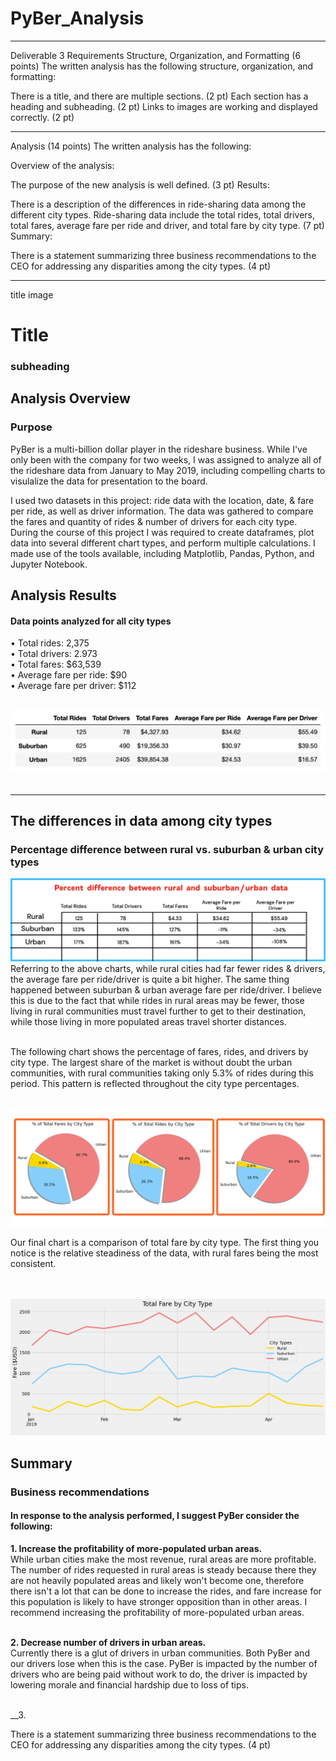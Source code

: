 # PyBer_Analysis
_____________
Deliverable 3 Requirements
Structure, Organization, and Formatting (6 points)
The written analysis has the following structure, organization, and formatting:

There is a title, and there are multiple sections. (2 pt)
Each section has a heading and subheading. (2 pt)
Links to images are working and displayed correctly. (2 pt)
_____________
Analysis (14 points)
The written analysis has the following:

Overview of the analysis:

The purpose of the new analysis is well defined. (3 pt)
Results:

There is a description of the differences in ride-sharing data among the different city types. Ride-sharing data include the total rides, total drivers, total fares, average fare per ride and driver, and total fare by city type. (7 pt)
Summary:

There is a statement summarizing three business recommendations to the CEO for addressing any disparities among the city types. (4 pt)
_____________

title image
# Title
### subheading



## Analysis Overview
### Purpose

PyBer is a multi-billion dollar player in the rideshare business. While I've only been with the company for two weeks, I was assigned to analyze all of the rideshare data from January to May 2019, including compelling charts to visulalize the data for presentation to the board.
<BR>
  
I used two datasets in this project: ride data with the location, date, & fare per ride, as well as driver information. The data was gathered to compare the fares and quantity of rides & number of drivers for each city type. During the course of this project I was required to create dataframes, plot data into several different chart types, and perform multiple calculations. I made use of the tools available, including Matplotlib, Pandas, Python, and Jupyter Notebook.
<BR>
  
## Analysis Results


  
#### Data points analyzed for all city types


• Total rides: 2,375
      <BR>
• Total drivers: 2.973
      <BR>
• Total fares: $63,539
      <BR>
• Average fare per ride: $90
      <BR>
• Average fare per driver: $112
      <BR><BR>


<img src="https://github.com/meggrooms/PyBer_Analysis/blob/main/Images/totals.png" size=2>  
 <BR><BR>
        
 _____________
        
## The differences in data among city types
### Percentage difference between rural vs. suburban & urban city types
<img src="https://github.com/meggrooms/PyBer_Analysis/blob/main/Images/%25%20different%20from%20rural.png">
<BR>
Referring to the above charts, while rural cities had far fewer rides & drivers, the average fare per ride/driver is quite a bit higher. The same thing happened between suburban & urban average fare per ride/driver. I believe this is due to the fact that while rides in rural areas may be fewer, those living in rural communities must travel further to get to their destination, while those living in more populated areas travel shorter distances.
 <BR><BR>
   
   
The following chart shows the percentage of fares, rides, and drivers by city type. The largest share of the market is without doubt the urban communities, with rural communities taking only 5.3% of rides during this period. This pattern is reflected throughout the city type percentages.
 
    
 <BR>
 <img src="https://github.com/meggrooms/PyBer_Analysis/blob/main/Images/total%20percents.png">
 <BR>

 Our final chart is a comparison of total fare by city type. The first thing you notice is the relative steadiness of the data, with rural fares being the most consistent.  
   
   
<BR><BR>
<img src="https://github.com/meggrooms/PyBer_Analysis/blob/main/Images/fig%208%20-%20Ttl%20fare%20by%20city%20type.png">
  
## Summary
### Business recommendations 
#### In response to the analysis performed, I suggest PyBer consider the following:

__1. Increase the profitability of more-populated urban areas.__
  <BR>
 While urban cities make the most revenue, rural areas are more profitable. The number of rides requested in rural areas is steady because there they are     not heavily populated areas and likely won't become one, therefore there isn't a lot that can be done to increase the rides, and fare increase for this population is likely to have stronger opposition than in other areas. I recommend increasing the profitability of more-populated urban areas. 
  <BR>
<BR>
  
__2. Decrease number of drivers in urban areas.__
  <BR>
Currently there is a glut of drivers in urban communities. Both PyBer and our drivers lose when this is the case. PyBer is impacted by the number of drivers who are being paid without work to do, the driver is impacted by lowering morale and financial hardship due to loss of tips.
<BR>
<br>
  
__3. 
  


  
  
There is a statement summarizing three business recommendations to the CEO for addressing any disparities among the city types. (4 pt)
